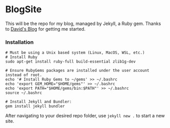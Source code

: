 # BlogSite

This will be the repo for my blog, managed by Jekyll, a Ruby gem. Thanks to [David's Blog](https://dfederm.com/creating-a-blog-using-github-pages/) for getting me started. 


### Installation
```
# Must be using a Unix based system (Linux, MacOS, WSL, etc.)
# Install Ruby
sudo apt-get install ruby-full build-essential zlib1g-dev

# Ensure RubyGems packages are installed under the user account instead of root.
echo '# Install Ruby Gems to ~/gems' >> ~/.bashrc
echo 'export GEM_HOME="$HOME/gems"' >> ~/.bashrc
echo 'export PATH="$HOME/gems/bin:$PATH"' >> ~/.bashrc
source ~/.bashrc

# Install Jekyll and Bundler:
gem install jekyll bundler
```

After navigating to your desired repo folder, use `jekyll new .` to start a new site. 